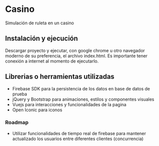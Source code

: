 # Casino
Simulación de ruleta en un casino

## Instalación y ejecución
Descargar proyecto y ejecutar, con google chrome u otro navegador moderno de su preferencia, el archivo index.html.
Es importante tener conexión a internet al momento de ejecutarlo.

## Librerias o herramientas utilizadas
* Firebase SDK para la persistencia de los datos en base de datos de prueba
* jQuery y Bootstrap para animaciones, estilos y componentes visuales
* Vuejs para interacciones y funcionalidades de la pagina
* Open Iconic para iconos

### Roadmap
* Utilizar funcionalidades de tiempo real de firebase para mantener actualizado los usuarios entre diferentes clientes (concurrencia)
